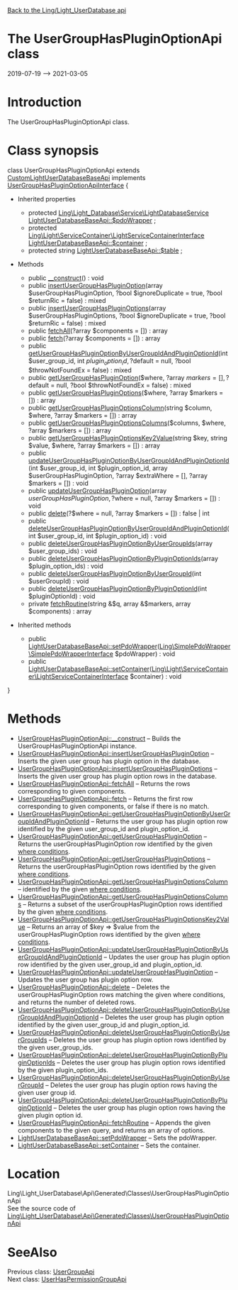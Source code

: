 [Back to the Ling/Light_UserDatabase api](https://github.com/lingtalfi/Light_UserDatabase/blob/master/doc/api/Ling/Light_UserDatabase.md)



The UserGroupHasPluginOptionApi class
================
2019-07-19 --> 2021-03-05






Introduction
============

The UserGroupHasPluginOptionApi class.



Class synopsis
==============


class <span class="pl-k">UserGroupHasPluginOptionApi</span> extends [CustomLightUserDatabaseBaseApi](https://github.com/lingtalfi/Light_UserDatabase/blob/master/doc/api/Ling/Light_UserDatabase/Api/Custom/Classes/CustomLightUserDatabaseBaseApi.md) implements [UserGroupHasPluginOptionApiInterface](https://github.com/lingtalfi/Light_UserDatabase/blob/master/doc/api/Ling/Light_UserDatabase/Api/Generated/Interfaces/UserGroupHasPluginOptionApiInterface.md) {

- Inherited properties
    - protected [Ling\Light_Database\Service\LightDatabaseService](https://github.com/lingtalfi/Light_Database/blob/master/doc/api/Ling/Light_Database/Service/LightDatabaseService.md) [LightUserDatabaseBaseApi::$pdoWrapper](#property-pdoWrapper) ;
    - protected [Ling\Light\ServiceContainer\LightServiceContainerInterface](https://github.com/lingtalfi/Light/blob/master/doc/api/Ling/Light/ServiceContainer/LightServiceContainerInterface.md) [LightUserDatabaseBaseApi::$container](#property-container) ;
    - protected string [LightUserDatabaseBaseApi::$table](#property-table) ;

- Methods
    - public [__construct](https://github.com/lingtalfi/Light_UserDatabase/blob/master/doc/api/Ling/Light_UserDatabase/Api/Generated/Classes/UserGroupHasPluginOptionApi/__construct.md)() : void
    - public [insertUserGroupHasPluginOption](https://github.com/lingtalfi/Light_UserDatabase/blob/master/doc/api/Ling/Light_UserDatabase/Api/Generated/Classes/UserGroupHasPluginOptionApi/insertUserGroupHasPluginOption.md)(array $userGroupHasPluginOption, ?bool $ignoreDuplicate = true, ?bool $returnRic = false) : mixed
    - public [insertUserGroupHasPluginOptions](https://github.com/lingtalfi/Light_UserDatabase/blob/master/doc/api/Ling/Light_UserDatabase/Api/Generated/Classes/UserGroupHasPluginOptionApi/insertUserGroupHasPluginOptions.md)(array $userGroupHasPluginOptions, ?bool $ignoreDuplicate = true, ?bool $returnRic = false) : mixed
    - public [fetchAll](https://github.com/lingtalfi/Light_UserDatabase/blob/master/doc/api/Ling/Light_UserDatabase/Api/Generated/Classes/UserGroupHasPluginOptionApi/fetchAll.md)(?array $components = []) : array
    - public [fetch](https://github.com/lingtalfi/Light_UserDatabase/blob/master/doc/api/Ling/Light_UserDatabase/Api/Generated/Classes/UserGroupHasPluginOptionApi/fetch.md)(?array $components = []) : array
    - public [getUserGroupHasPluginOptionByUserGroupIdAndPluginOptionId](https://github.com/lingtalfi/Light_UserDatabase/blob/master/doc/api/Ling/Light_UserDatabase/Api/Generated/Classes/UserGroupHasPluginOptionApi/getUserGroupHasPluginOptionByUserGroupIdAndPluginOptionId.md)(int $user_group_id, int $plugin_option_id, ?$default = null, ?bool $throwNotFoundEx = false) : mixed
    - public [getUserGroupHasPluginOption](https://github.com/lingtalfi/Light_UserDatabase/blob/master/doc/api/Ling/Light_UserDatabase/Api/Generated/Classes/UserGroupHasPluginOptionApi/getUserGroupHasPluginOption.md)($where, ?array $markers = [], ?$default = null, ?bool $throwNotFoundEx = false) : mixed
    - public [getUserGroupHasPluginOptions](https://github.com/lingtalfi/Light_UserDatabase/blob/master/doc/api/Ling/Light_UserDatabase/Api/Generated/Classes/UserGroupHasPluginOptionApi/getUserGroupHasPluginOptions.md)($where, ?array $markers = []) : array
    - public [getUserGroupHasPluginOptionsColumn](https://github.com/lingtalfi/Light_UserDatabase/blob/master/doc/api/Ling/Light_UserDatabase/Api/Generated/Classes/UserGroupHasPluginOptionApi/getUserGroupHasPluginOptionsColumn.md)(string $column, $where, ?array $markers = []) : array
    - public [getUserGroupHasPluginOptionsColumns](https://github.com/lingtalfi/Light_UserDatabase/blob/master/doc/api/Ling/Light_UserDatabase/Api/Generated/Classes/UserGroupHasPluginOptionApi/getUserGroupHasPluginOptionsColumns.md)($columns, $where, ?array $markers = []) : array
    - public [getUserGroupHasPluginOptionsKey2Value](https://github.com/lingtalfi/Light_UserDatabase/blob/master/doc/api/Ling/Light_UserDatabase/Api/Generated/Classes/UserGroupHasPluginOptionApi/getUserGroupHasPluginOptionsKey2Value.md)(string $key, string $value, $where, ?array $markers = []) : array
    - public [updateUserGroupHasPluginOptionByUserGroupIdAndPluginOptionId](https://github.com/lingtalfi/Light_UserDatabase/blob/master/doc/api/Ling/Light_UserDatabase/Api/Generated/Classes/UserGroupHasPluginOptionApi/updateUserGroupHasPluginOptionByUserGroupIdAndPluginOptionId.md)(int $user_group_id, int $plugin_option_id, array $userGroupHasPluginOption, ?array $extraWhere = [], ?array $markers = []) : void
    - public [updateUserGroupHasPluginOption](https://github.com/lingtalfi/Light_UserDatabase/blob/master/doc/api/Ling/Light_UserDatabase/Api/Generated/Classes/UserGroupHasPluginOptionApi/updateUserGroupHasPluginOption.md)(array $userGroupHasPluginOption, ?$where = null, ?array $markers = []) : void
    - public [delete](https://github.com/lingtalfi/Light_UserDatabase/blob/master/doc/api/Ling/Light_UserDatabase/Api/Generated/Classes/UserGroupHasPluginOptionApi/delete.md)(?$where = null, ?array $markers = []) : false | int
    - public [deleteUserGroupHasPluginOptionByUserGroupIdAndPluginOptionId](https://github.com/lingtalfi/Light_UserDatabase/blob/master/doc/api/Ling/Light_UserDatabase/Api/Generated/Classes/UserGroupHasPluginOptionApi/deleteUserGroupHasPluginOptionByUserGroupIdAndPluginOptionId.md)(int $user_group_id, int $plugin_option_id) : void
    - public [deleteUserGroupHasPluginOptionByUserGroupIds](https://github.com/lingtalfi/Light_UserDatabase/blob/master/doc/api/Ling/Light_UserDatabase/Api/Generated/Classes/UserGroupHasPluginOptionApi/deleteUserGroupHasPluginOptionByUserGroupIds.md)(array $user_group_ids) : void
    - public [deleteUserGroupHasPluginOptionByPluginOptionIds](https://github.com/lingtalfi/Light_UserDatabase/blob/master/doc/api/Ling/Light_UserDatabase/Api/Generated/Classes/UserGroupHasPluginOptionApi/deleteUserGroupHasPluginOptionByPluginOptionIds.md)(array $plugin_option_ids) : void
    - public [deleteUserGroupHasPluginOptionByUserGroupId](https://github.com/lingtalfi/Light_UserDatabase/blob/master/doc/api/Ling/Light_UserDatabase/Api/Generated/Classes/UserGroupHasPluginOptionApi/deleteUserGroupHasPluginOptionByUserGroupId.md)(int $userGroupId) : void
    - public [deleteUserGroupHasPluginOptionByPluginOptionId](https://github.com/lingtalfi/Light_UserDatabase/blob/master/doc/api/Ling/Light_UserDatabase/Api/Generated/Classes/UserGroupHasPluginOptionApi/deleteUserGroupHasPluginOptionByPluginOptionId.md)(int $pluginOptionId) : void
    - private [fetchRoutine](https://github.com/lingtalfi/Light_UserDatabase/blob/master/doc/api/Ling/Light_UserDatabase/Api/Generated/Classes/UserGroupHasPluginOptionApi/fetchRoutine.md)(string &$q, array &$markers, array $components) : array

- Inherited methods
    - public [LightUserDatabaseBaseApi::setPdoWrapper](https://github.com/lingtalfi/Light_UserDatabase/blob/master/doc/api/Ling/Light_UserDatabase/Api/Generated/Classes/LightUserDatabaseBaseApi/setPdoWrapper.md)([Ling\SimplePdoWrapper\SimplePdoWrapperInterface](https://github.com/lingtalfi/SimplePdoWrapper/blob/master/doc/api/Ling/SimplePdoWrapper/SimplePdoWrapperInterface.md) $pdoWrapper) : void
    - public [LightUserDatabaseBaseApi::setContainer](https://github.com/lingtalfi/Light_UserDatabase/blob/master/doc/api/Ling/Light_UserDatabase/Api/Generated/Classes/LightUserDatabaseBaseApi/setContainer.md)([Ling\Light\ServiceContainer\LightServiceContainerInterface](https://github.com/lingtalfi/Light/blob/master/doc/api/Ling/Light/ServiceContainer/LightServiceContainerInterface.md) $container) : void

}






Methods
==============

- [UserGroupHasPluginOptionApi::__construct](https://github.com/lingtalfi/Light_UserDatabase/blob/master/doc/api/Ling/Light_UserDatabase/Api/Generated/Classes/UserGroupHasPluginOptionApi/__construct.md) &ndash; Builds the UserGroupHasPluginOptionApi instance.
- [UserGroupHasPluginOptionApi::insertUserGroupHasPluginOption](https://github.com/lingtalfi/Light_UserDatabase/blob/master/doc/api/Ling/Light_UserDatabase/Api/Generated/Classes/UserGroupHasPluginOptionApi/insertUserGroupHasPluginOption.md) &ndash; Inserts the given user group has plugin option in the database.
- [UserGroupHasPluginOptionApi::insertUserGroupHasPluginOptions](https://github.com/lingtalfi/Light_UserDatabase/blob/master/doc/api/Ling/Light_UserDatabase/Api/Generated/Classes/UserGroupHasPluginOptionApi/insertUserGroupHasPluginOptions.md) &ndash; Inserts the given user group has plugin option rows in the database.
- [UserGroupHasPluginOptionApi::fetchAll](https://github.com/lingtalfi/Light_UserDatabase/blob/master/doc/api/Ling/Light_UserDatabase/Api/Generated/Classes/UserGroupHasPluginOptionApi/fetchAll.md) &ndash; Returns the rows corresponding to given components.
- [UserGroupHasPluginOptionApi::fetch](https://github.com/lingtalfi/Light_UserDatabase/blob/master/doc/api/Ling/Light_UserDatabase/Api/Generated/Classes/UserGroupHasPluginOptionApi/fetch.md) &ndash; Returns the first row corresponding to given components, or false if there is no match.
- [UserGroupHasPluginOptionApi::getUserGroupHasPluginOptionByUserGroupIdAndPluginOptionId](https://github.com/lingtalfi/Light_UserDatabase/blob/master/doc/api/Ling/Light_UserDatabase/Api/Generated/Classes/UserGroupHasPluginOptionApi/getUserGroupHasPluginOptionByUserGroupIdAndPluginOptionId.md) &ndash; Returns the user group has plugin option row identified by the given user_group_id and plugin_option_id.
- [UserGroupHasPluginOptionApi::getUserGroupHasPluginOption](https://github.com/lingtalfi/Light_UserDatabase/blob/master/doc/api/Ling/Light_UserDatabase/Api/Generated/Classes/UserGroupHasPluginOptionApi/getUserGroupHasPluginOption.md) &ndash; Returns the userGroupHasPluginOption row identified by the given [where conditions](https://github.com/lingtalfi/SimplePdoWrapper#the-where-conditions).
- [UserGroupHasPluginOptionApi::getUserGroupHasPluginOptions](https://github.com/lingtalfi/Light_UserDatabase/blob/master/doc/api/Ling/Light_UserDatabase/Api/Generated/Classes/UserGroupHasPluginOptionApi/getUserGroupHasPluginOptions.md) &ndash; Returns the userGroupHasPluginOption rows identified by the given [where conditions](https://github.com/lingtalfi/SimplePdoWrapper#the-where-conditions).
- [UserGroupHasPluginOptionApi::getUserGroupHasPluginOptionsColumn](https://github.com/lingtalfi/Light_UserDatabase/blob/master/doc/api/Ling/Light_UserDatabase/Api/Generated/Classes/UserGroupHasPluginOptionApi/getUserGroupHasPluginOptionsColumn.md) &ndash; identified by the given [where conditions](https://github.com/lingtalfi/SimplePdoWrapper#the-where-conditions).
- [UserGroupHasPluginOptionApi::getUserGroupHasPluginOptionsColumns](https://github.com/lingtalfi/Light_UserDatabase/blob/master/doc/api/Ling/Light_UserDatabase/Api/Generated/Classes/UserGroupHasPluginOptionApi/getUserGroupHasPluginOptionsColumns.md) &ndash; Returns a subset of the userGroupHasPluginOption rows identified by the given [where conditions](https://github.com/lingtalfi/SimplePdoWrapper#the-where-conditions).
- [UserGroupHasPluginOptionApi::getUserGroupHasPluginOptionsKey2Value](https://github.com/lingtalfi/Light_UserDatabase/blob/master/doc/api/Ling/Light_UserDatabase/Api/Generated/Classes/UserGroupHasPluginOptionApi/getUserGroupHasPluginOptionsKey2Value.md) &ndash; Returns an array of $key => $value from the userGroupHasPluginOption rows identified by the given [where conditions](https://github.com/lingtalfi/SimplePdoWrapper#the-where-conditions).
- [UserGroupHasPluginOptionApi::updateUserGroupHasPluginOptionByUserGroupIdAndPluginOptionId](https://github.com/lingtalfi/Light_UserDatabase/blob/master/doc/api/Ling/Light_UserDatabase/Api/Generated/Classes/UserGroupHasPluginOptionApi/updateUserGroupHasPluginOptionByUserGroupIdAndPluginOptionId.md) &ndash; Updates the user group has plugin option row identified by the given user_group_id and plugin_option_id.
- [UserGroupHasPluginOptionApi::updateUserGroupHasPluginOption](https://github.com/lingtalfi/Light_UserDatabase/blob/master/doc/api/Ling/Light_UserDatabase/Api/Generated/Classes/UserGroupHasPluginOptionApi/updateUserGroupHasPluginOption.md) &ndash; Updates the user group has plugin option row.
- [UserGroupHasPluginOptionApi::delete](https://github.com/lingtalfi/Light_UserDatabase/blob/master/doc/api/Ling/Light_UserDatabase/Api/Generated/Classes/UserGroupHasPluginOptionApi/delete.md) &ndash; Deletes the userGroupHasPluginOption rows matching the given where conditions, and returns the number of deleted rows.
- [UserGroupHasPluginOptionApi::deleteUserGroupHasPluginOptionByUserGroupIdAndPluginOptionId](https://github.com/lingtalfi/Light_UserDatabase/blob/master/doc/api/Ling/Light_UserDatabase/Api/Generated/Classes/UserGroupHasPluginOptionApi/deleteUserGroupHasPluginOptionByUserGroupIdAndPluginOptionId.md) &ndash; Deletes the user group has plugin option identified by the given user_group_id and plugin_option_id.
- [UserGroupHasPluginOptionApi::deleteUserGroupHasPluginOptionByUserGroupIds](https://github.com/lingtalfi/Light_UserDatabase/blob/master/doc/api/Ling/Light_UserDatabase/Api/Generated/Classes/UserGroupHasPluginOptionApi/deleteUserGroupHasPluginOptionByUserGroupIds.md) &ndash; Deletes the user group has plugin option rows identified by the given user_group_ids.
- [UserGroupHasPluginOptionApi::deleteUserGroupHasPluginOptionByPluginOptionIds](https://github.com/lingtalfi/Light_UserDatabase/blob/master/doc/api/Ling/Light_UserDatabase/Api/Generated/Classes/UserGroupHasPluginOptionApi/deleteUserGroupHasPluginOptionByPluginOptionIds.md) &ndash; Deletes the user group has plugin option rows identified by the given plugin_option_ids.
- [UserGroupHasPluginOptionApi::deleteUserGroupHasPluginOptionByUserGroupId](https://github.com/lingtalfi/Light_UserDatabase/blob/master/doc/api/Ling/Light_UserDatabase/Api/Generated/Classes/UserGroupHasPluginOptionApi/deleteUserGroupHasPluginOptionByUserGroupId.md) &ndash; Deletes the user group has plugin option rows having the given user group id.
- [UserGroupHasPluginOptionApi::deleteUserGroupHasPluginOptionByPluginOptionId](https://github.com/lingtalfi/Light_UserDatabase/blob/master/doc/api/Ling/Light_UserDatabase/Api/Generated/Classes/UserGroupHasPluginOptionApi/deleteUserGroupHasPluginOptionByPluginOptionId.md) &ndash; Deletes the user group has plugin option rows having the given plugin option id.
- [UserGroupHasPluginOptionApi::fetchRoutine](https://github.com/lingtalfi/Light_UserDatabase/blob/master/doc/api/Ling/Light_UserDatabase/Api/Generated/Classes/UserGroupHasPluginOptionApi/fetchRoutine.md) &ndash; Appends the given components to the given query, and returns an array of options.
- [LightUserDatabaseBaseApi::setPdoWrapper](https://github.com/lingtalfi/Light_UserDatabase/blob/master/doc/api/Ling/Light_UserDatabase/Api/Generated/Classes/LightUserDatabaseBaseApi/setPdoWrapper.md) &ndash; Sets the pdoWrapper.
- [LightUserDatabaseBaseApi::setContainer](https://github.com/lingtalfi/Light_UserDatabase/blob/master/doc/api/Ling/Light_UserDatabase/Api/Generated/Classes/LightUserDatabaseBaseApi/setContainer.md) &ndash; Sets the container.





Location
=============
Ling\Light_UserDatabase\Api\Generated\Classes\UserGroupHasPluginOptionApi<br>
See the source code of [Ling\Light_UserDatabase\Api\Generated\Classes\UserGroupHasPluginOptionApi](https://github.com/lingtalfi/Light_UserDatabase/blob/master/Api/Generated/Classes/UserGroupHasPluginOptionApi.php)



SeeAlso
==============
Previous class: [UserGroupApi](https://github.com/lingtalfi/Light_UserDatabase/blob/master/doc/api/Ling/Light_UserDatabase/Api/Generated/Classes/UserGroupApi.md)<br>Next class: [UserHasPermissionGroupApi](https://github.com/lingtalfi/Light_UserDatabase/blob/master/doc/api/Ling/Light_UserDatabase/Api/Generated/Classes/UserHasPermissionGroupApi.md)<br>
